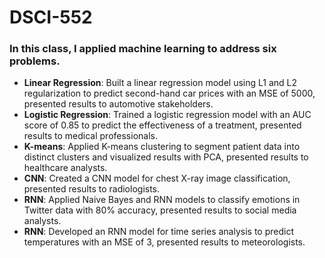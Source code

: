 # DSCI-552
### In this class, I applied machine learning to address six problems.

* **Linear Regression**: Built a linear regression model using L1 and L2 regularization to predict second-hand car prices with an MSE of 5000, presented results to automotive stakeholders.
* **Logistic Regression**: Trained a logistic regression model with an AUC score of 0.85 to predict the effectiveness of a treatment, presented results to medical professionals.
* **K-means**: Applied K-means clustering to segment patient data into distinct clusters and visualized results with PCA, presented results to healthcare analysts.
* **CNN**: Created a CNN model for chest X-ray image classification, presented results to radiologists.
* **RNN**: Applied Naive Bayes and RNN models to classify emotions in Twitter data with 80% accuracy, presented results to social media analysts.
* **RNN**: Developed an RNN model for time series analysis to predict temperatures with an MSE of 3, presented results to meteorologists.
